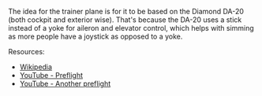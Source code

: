 The idea for the trainer plane is for it to be based on the Diamond DA-20 (both cockpit and exterior wise).
That's because the DA-20 uses a stick instead of a yoke for aileron and elevator control, which helps with simming as more people have a joystick as opposed to a yoke.

Resources:
- [Wikipedia](https://en.wikipedia.org/wiki/Diamond_DA20_Katana)
- [YouTube - Preflight](https://www.youtube.com/watch?v=lWyW2Lm53_w)
- [YouTube - Another preflight](https://www.youtube.com/watch?v=_xRzIJQKqS0)